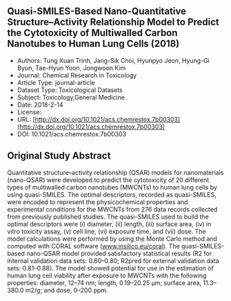 
<div style="float: right; width: 200px" class='altmetric-embed' data-badge-type='donut' data-condensed='true' data-badge-details='right' data-doi="10.1021/acs.chemrestox.7b00303"></div>

## Quasi-SMILES-Based Nano-Quantitative Structure–Activity Relationship Model to Predict the Cytotoxicity of Multiwalled Carbon Nanotubes to Human Lung Cells (2018)
<script type="application/ld+json">
	{	
		"@context": {
			"bs": "https://bioschemas.org/",
			"schema": "https://schema.org/",
			"citation": "schema:citation",
			"name": "schema:name",
			"url": "schema:url",
			"variableMeasured": "schema:variableMeasured"
		},
		"variableMeasured": [
			{
				"@type": "schema:PropertyValue",
				"name": "MI-R1.3-ABSTRACT-BASIC-CHEMICAL_COMPOSITION"
			},
			{
				"@type": "schema:PropertyValue",
				"name": "MI-R1.3-ABSTRACT-PHYSCHEM-SIZE"
			},
			{
				"@type": "schema:PropertyValue",
				"name": "MI-R1.3-ABSTRACT-PHYSCHEM-SURFACE_AREA"
			},
			{
				"@type": "schema:PropertyValue",
				"name": "MI-R1.3-ABSTRACT-TOX-EXPOSURE_TIME"
			},
			{
				"@type": "schema:PropertyValue",
				"name": "MI-R1.3-ABSTRACT-TOX-CONCENTRATION"
			}
		],
		"@type": "schema:Dataset",
		"name": "Quasi-SMILES-Based Nano-Quantitative Structure–Activity Relationship Model to Predict the Cytotoxicity of Multiwalled Carbon Nanotubes to Human Lung Cells",
		"url": "http://dx.doi.org/10.1021/acs.chemrestox.7b00303",
		"citation": "https://doi.org/10.1021/acs.chemrestox.7b00303",
		"@id": "10.1021/acs.chemrestox.7b00303",
		"http://purl.org/dc/terms/conformsTo": { "@type": "schema:CreativeWork", "@id": "https://bioschemas.org/profiles/Dataset/0.4-DRAFT" },
		"schema:license": "",
		"schema:creator": [
		  {
			"@type": "schema:Organization",
			"name": "RiskGONE"
		  }
		],
		"schema:datePublished": "2018-2-14"
	}
</script>

* Authors: Tung Xuan Trinh, Jang-Sik Choi, Hyunpyo Jeon, Hyung-Gi Byun, Tae-Hyun Yoon, Jongwoon Kim
* Journal: Chemical Research in Toxicology
* Article Type: journal-article
* Dataset Type: Toxicological Datasets
* Subject: Toxicology,General Medicine
* Date: 2018-2-14
* License: []()
* URL: [http://dx.doi.org/10.1021/acs.chemrestox.7b00303](http://dx.doi.org/10.1021/acs.chemrestox.7b00303)
* DOI: 10.1021/acs.chemrestox.7b00303



## Original Study Abstract

Quantitative structure–activity relationship (QSAR) models for nanomaterials (nano-QSAR) were developed to predict the cytotoxicity of 20 different types of multiwalled carbon nanotubes (MWCNTs) to human lung cells by using quasi-SMILES. The optimal descriptors, recorded as quasi-SMILES, were encoded to represent the physicochemical properties and experimental conditions for the MWCNTs from 276 data records collected from previously published studies. The quasi-SMILES used to build the optimal descriptors were (i) diameter, (ii) length, (iii) surface area, (iv) in vitro toxicity assay, (v) cell line, (vi) exposure time, and (vii) dose. The model calculations were performed by using the Monte Carlo method and computed with CORAL software (www.insilico.eu/coral). The quasi-SMILES-based nano-QSAR model provided satisfactory statistical results (R2 for internal validation data sets: 0.60–0.80; R2pred for external validation data sets: 0.81–0.88). The model showed potential for use in the estimation of human lung cell viability after exposure to MWCNTs with the following properties: diameter, 12–74 nm; length, 0.19–20.25 μm; surface area, 11.3–380.0 m2/g; and dose, 0–200 ppm.
